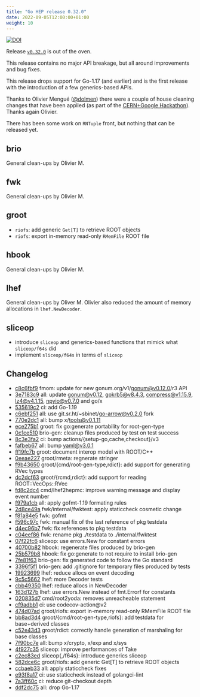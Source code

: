 ```yaml
---
title: "Go HEP release 0.32.0"
date: 2022-09-05T12:00:00+01:00
weight: 10
---
```


[![DOI](https://zenodo.org/badge/DOI/10.5281/zenodo.7050683.svg)](https://doi.org/10.5281/zenodo.7050683)

Release [`v0.32.0`](https://github.com/go-hep/hep/tree/v0.32.0) is out of the oven.

This release contains no major API breakage, but all around improvements and bug fixes.

This release drops support for Go-1.17 (and earlier) and is the first release with the introduction of a few generics-based APIs.

Thanks to Olivier Mengué ([@dolmen](https://github.com/dolmen)) there were a couple of house cleaning changes that have been applied (as part of the [CERN+Google Hackathon](https://gohack.devpost.com/)).
Thanks again Olivier.

There has been some work on `RNTuple` front, but nothing that can be released yet.

## brio

General clean-ups by Olivier M.

## fwk

General clean-ups by Olivier M.

## groot

- `riofs`: add generic `Get[T]` to retrieve ROOT objects
- `riofs`: export in-memory read-only `RMemFile` ROOT file

## hbook

General clean-ups by Olivier M.

## lhef

General clean-ups by Oliver M.
Olivier also reduced the amount of memory allocations in `lhef.NewDecoder`.

## sliceop

- introduce `sliceop` and generics-based functions that mimick what `sliceop/f64s` did
- implement `sliceop/f64s` in terms of `sliceop`

## Changelog

* [c8c6fbf9](/commit/c8c6fbf9) fmom: update for new gonum.org/v1/gonum@v0.12.0/r3 API
* [3e7183c9](/commit/3e7183c9) all: update gonum@v0.12, gokrb5@v8.4.3, compress@v1.15.9, lz4@v4.1.15, npyio@v0.7.0 and go/x
* [535619c2](/commit/535619c2) ci: add Go-1.19
* [c6ebf251](/commit/c6ebf251) all: use git.sr.ht/~sbinet/go-arrow@v0.2.0 fork
* [770e2dc1](/commit/770e2dc1) all: bump x/tools@v0.1.11
* [ece275b1](/commit/ece275b1) groot: fix go:generate portability for root-gen-type
* [0c1ce510](/commit/0c1ce510) brio-gen: cleanup files produced by test on test success
* [8c3e3fa2](/commit/8c3e3fa2) ci: bump actions/{setup-go,cache,checkout}/v3
* [fafbeb67](/commit/fafbeb67) all: bump yaml@v3.0.1
* [ff19fc7b](/commit/ff19fc7b) groot: document interop model with ROOT/C++
* [0eeae227](/commit/0eeae227) groot/rmeta: regnerate stringer
* [f9b43650](/commit/f9b43650) groot/{cmd/root-gen-type,rdict}: add support for generating RVec types
* [dc2dcf63](/commit/dc2dcf63) groot/{rcmd,rdict}: add support for reading ROOT::VecOps::RVec<T>
* [fd8c2dc4](/commit/fd8c2dc4) cmd/lhef2hepmc: improve warning message and display event number
* [f979a1cb](/commit/f979a1cb) all: apply gofmt-1.19 formating rules
* [2d8ce49a](/commit/2d8ce49a) fwk/internal/fwktest: apply staticcheck cosmetic change
* [f81a84e5](/commit/f81a84e5) fwk: gofmt
* [f596c97c](/commit/f596c97c) fwk: manual fix of the last reference of pkg testdata
* [d4ec96b7](/commit/d4ec96b7) fwk: fix references to pkg testdata
* [c04eef86](/commit/c04eef86) fwk: rename pkg ./testdata to ./internal/fwktest
* [07f22fc6](/commit/07f22fc6) sliceop: use errors.New for constant errors
* [40700b82](/commit/40700b82) hbook: regenerate files produced by brio-gen
* [25b579b8](/commit/25b579b8) hbook: fix go:generate to not require to install brio-gen
* [7fe81f63](/commit/7fe81f63) brio-gen: fix generated code to follow the Go standard
* [3396f5f1](/commit/3396f5f1) brio-gen: add .gitignore for temporary files produced by tests
* [19923699](/commit/19923699) lhef: reduce allocs on event decoding
* [9c5c5662](/commit/9c5c5662) lhef: more Decoder tests
* [cbb49350](/commit/cbb49350) lhef: reduce allocs in NewDecoder
* [163d127b](/commit/163d127b) lhef: use errors.New instead of fmt.Errorf for constants
* [020835d7](/commit/020835d7) cmd/root2yoda: removes unreacheable statement
* [cf9adbb1](/commit/cf9adbb1) ci: use codecov-action@v2
* [474d07ad](/commit/474d07ad) groot/riofs: export in-memory read-only RMemFile ROOT file
* [bb8ad3d4](/commit/bb8ad3d4) groot/{cmd/root-gen-type,riofs}: add testdata for base+derived classes
* [c52e43d3](/commit/c52e43d3) groot/rdict: correctly handle generation of marshaling for base classes
* [7f90bc7e](/commit/7f90bc7e) all: bump x/crypto, x/exp and x/sys
* [4f927c35](/commit/4f927c35) sliceop: improve performances of Take
* [c2ec83ed](/commit/c2ec83ed) sliceop{,/f64s}: introduce generics sliceop
* [582dce6c](/commit/582dce6c) groot/riofs: add generic Get[T] to retrieve ROOT objects
* [ccbaeb33](/commit/ccbaeb33) all: apply staticcheck fixes
* [e93f8a17](/commit/e93f8a17) ci: use staticcheck instead of golangci-lint
* [7a3ff60c](/commit/7a3ff60c) ci: reduce git-checkout depth
* [ddf2dc75](/commit/ddf2dc75) all: drop Go-1.17

